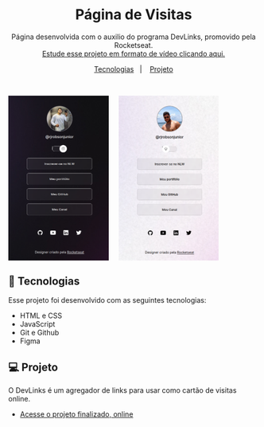 <h1 align="center">Página de Visitas </h1>

<p align="center">
Página desenvolvida com o auxilio do programa DevLinks, promovido pela Rocketseat.
 <br/>
<a href="https://lp.rocketseat.com.br/devlinks/inscricao?utm_source=github&utm_medium=descricao&utm_campaign=capture-devlinks&utm_term=organic&utm_content=descricao-github-mayk-brito">Estude esse projeto em formato de vídeo clicando aqui.</a>
</p>

<p align="center">
  <a href="#-tecnologias">Tecnologias</a>&nbsp;&nbsp;&nbsp;|&nbsp;&nbsp;&nbsp;
  <a href="#-projeto">Projeto</a>
</p>

<br>

<p align="center" style="display:flex; gap: 20px">
  <img alt="projeto DevLinks" src=".github/DarkMode.png" width="40%"> 
  <img alt="projeto DevLinks" src=".github/LightMode.png" width="40%">
</p>

## 🚀 Tecnologias

Esse projeto foi desenvolvido com as seguintes tecnologias:

- HTML e CSS
- JavaScript
- Git e Github
- Figma

## 💻 Projeto

O DevLinks é um agregador de links para usar como cartão de visitas online.

- [Acesse o projeto finalizado, online]([https://maykbrito.github.io/devlinks](https://rjrobsonjunior.github.io/PaginaDeVisitas/))

